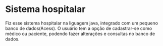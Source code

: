 # Sistema hospitalar 
Fiz esse sistema hospitalar na liguagem java, integrado com um pequeno banco de dados(Acess).
O usuário tem a opção de cadastrar-se como médico ou paciente, podendo fazer alterações e consultas no banco de dados.
